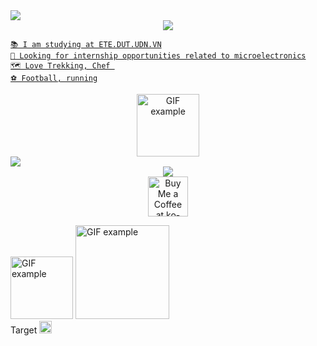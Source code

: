 
<img src="https://readme-typing-svg.herokuapp.com/?font=Righteous&size=35&center=true&vCenter=true&width=1000&height=70&duration=3000&lines=Hi+There!+👋;+I'm+Ba+Thanh;Hardware+Engineering;" />
</h2>

<div align="center">
<a href="https://drive.google.com/file/d/1W2GvcFcE9MdL7xer8dMYxeRDiicRkNqa/view?usp=sharing" target="_blank">
     <img src="https://img.shields.io/badge/CV Nguyen Ba Thanh-808080?style=for-the-badge&logoColor=white" target="_blank" /> 
</div>

```
📚 I am studying at ETE.DUT.UDN.VN
🔧 Looking for internship opportunities related to microelectronics
🗺 Love Trekking, Chef 
️⚽ Football, running
```

<div align="center">
  <img src="https://user-images.githubusercontent.com/74038190/212284100-561aa473-3905-4a80-b561-0d28506553ee.gif"   
       alt="GIF example" style="width:100;">  
</div>  
      <div>
     <a    href="https://beacons.ai/bathanh0309" target="_blank">
      <img src="https://img.shields.io/badge/My memories⌛-808080?style=for-the-badge&logoColor=white" target="_blank" />  
    </a> 
     </div>
<div style="display: flex; justify-content: center;">  
</div>  

 <div align="center">  
     <a    href="https://drive.google.com/drive/folders/16SKT1RGw4aA7DBIhNqv73GJ5IANRuQse?usp=drive_link" target="_blank">
      <img src="https://img.shields.io/badge/Research with me🔎-808080?style=for-the-badge&logoColor=white" target="_blank" />  
     </a>   
</div>  

<div align="center">  
  <a href='https://drive.google.com/file/d/1vr_itUlary8sRufgbF8mKlrpiMlAw9ge/view?usp=drive_link' target='_blank'>  
    <img height='64' style='border:0px;height:64px;' src='https://storage.ko-fi.com/cdn/kofi1.png?v=3' border='0' alt='Buy Me a Coffee at ko-fi.com' />  
  </a>  
</div>  



   <img src="https://user-images.githubusercontent.com/74038190/216654095-6f6772e4-e433-4bba-9164-1ca6f463ac3f.gif"   
       alt="GIF example" style="width: 100px;">
     <img src="https://user-images.githubusercontent.com/74038190/229223263-cf2e4b07-2615-4f87-9c38-e37600f8381a.gif"   
         alt="GIF example" style="width: 150px;">    
      Target  <img src="https://user-images.githubusercontent.com/74038190/235223604-c9f38e6d-e9df-4608-abeb-ae7fbdf46bfd.gif"   
       alt="GIF example" style="width: 20px;">  

